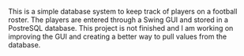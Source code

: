 This is a simple database system to keep track of players on a football roster. The players are entered through a Swing GUI and stored in a PostreSQL database. This project is not finished and I am working on improving the GUI and creating a better way to pull values from the database.

